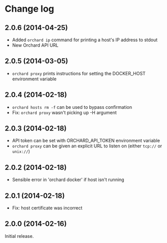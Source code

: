 Change log
==========

2.0.6 (2014-04-25)
------------------

- Added `orchard ip` command for printing a host's IP address to stdout
- New Orchard API URL

2.0.5 (2014-03-05)
------------------

- `orchard proxy` prints instructions for setting the DOCKER_HOST environment variable

2.0.4 (2014-02-18)
------------------

- `orchard hosts rm -f` can be used to bypass confirmation
- Fix: `orchard proxy` wasn't picking up -H argument

2.0.3 (2014-02-18)
------------------

- API token can be set with ORCHARD_API_TOKEN environment variable
- `orchard proxy` can be given an explicit URL to listen on (either `tcp://` or `unix://`)

2.0.2 (2014-02-18)
------------------

- Sensible error in 'orchard docker' if host isn't running

2.0.1 (2014-02-18)
------------------

- Fix: host certificate was incorrect

2.0.0 (2014-02-16)
------------------

Initial release.

